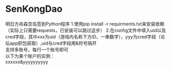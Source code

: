 # SenKongDao
明日方舟森空岛签到Python程序
1.使用pip install -r requirments.txt来安装依赖（实际上只需要requests，已安装可以跳过这步）
2.在config文件中填入uid以及cred字段，其中xxx为uid（游戏内名称下方ID，一串数字），yyy为cred字段（论坛app抓包获取）,uid与cred字段用&符号隔开  
支持多账号，每行一个账号即可  
以下为某个账户的实例：  
xxxxxx&yyyyyyyyyy
